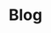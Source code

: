 ---
title: Blog
layout: collection
permalink: /blog/
collection: posts
entries_layout: list
classes: wide # Ensure this class is styled in your CSS
---